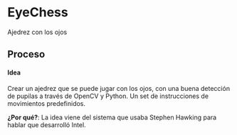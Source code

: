 # EyeChess
Ajedrez con los ojos

## Proceso
#### Idea
Crear un ajedrez que se puede jugar con los ojos, con una buena detección de pupilas a través de OpenCV y Python. Un set de instrucciones de movimientos predefinidos.

**¿Por qué?**: La idea viene del sistema que usaba Stephen Hawking para hablar que desarrolló Intel. 
